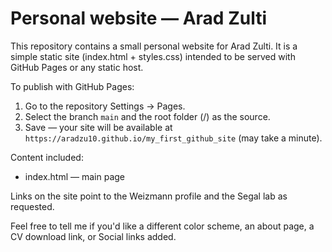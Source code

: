 # Personal website — Arad Zulti

This repository contains a small personal website for Arad Zulti. It is a simple static site (index.html + styles.css) intended to be served with GitHub Pages or any static host.

To publish with GitHub Pages:
1. Go to the repository Settings → Pages.
2. Select the branch `main` and the root folder (/) as the source.
3. Save — your site will be available at `https://aradzu10.github.io/my_first_github_site` (may take a minute).

Content included:
- index.html — main page

Links on the site point to the Weizmann profile and the Segal lab as requested.

Feel free to tell me if you'd like a different color scheme, an about page, a CV download link, or Social links added.